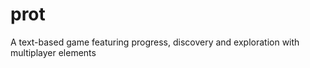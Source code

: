 prot
====

A text-based game featuring progress, discovery and exploration with multiplayer elements
